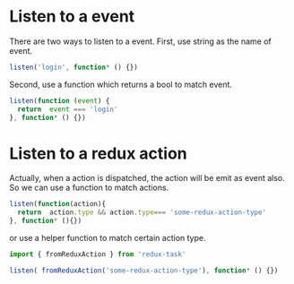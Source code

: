 #  Listen to a event

There are two ways to listen to a event. First, use string as the name of event.

```javascript
listen('login', function* () {})
```

Second, use a function which returns a bool to match event.

```javascript
listen(function (event) {
  return  event === 'login'
}, function* () {})
```

#  Listen to a redux action

Actually, when a action is dispatched, the action will be emit as event also. So we can use a function to match actions.

 ```javascript
 listen(function(action){
   return  action.type && action.type=== 'some-redux-action-type'
 }, function* (){})
 ```

 or use a helper function to match certain action type.

 ```javascript
 import { fromReduxAction } from 'redux-task'
 
 listen( fromReduxAction('some-redux-action-type'), function* () {})
 ```

